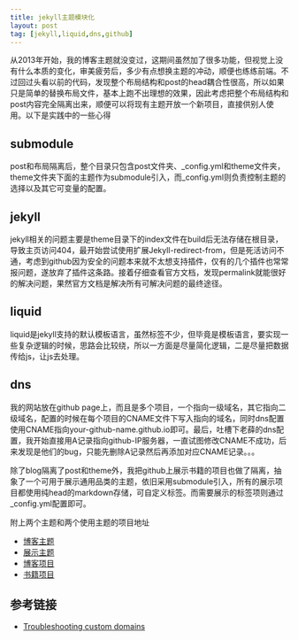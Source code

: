 ```yaml
---
title: jekyll主题模块化
layout: post
tag: [jekyll,liquid,dns,github]
---
```


从2013年开始，我的博客主题就没变过，这期间虽然加了很多功能，但视觉上没有什么本质的变化，审美疲劳后，多少有点想换主题的冲动，顺便也练练前端。不过回过头看以前的代码，发现整个布局结构和post的head耦合性很高，所以如果只是简单的替换布局文件，基本上跑不出理想的效果，因此考虑把整个布局结构和post内容完全隔离出来，顺便可以将现有主题开放一个新项目，直接供别人使用。以下是实践中的一些心得

## submodule

post和布局隔离后，整个目录只包含post文件夹、_config.yml和theme文件夹，theme文件夹下面的主题作为submodule引入，而_config.yml则负责控制主题的选择以及其它可变量的配置。

## jekyll

jekyll相关的问题主要是theme目录下的index文件在build后无法存储在根目录，导致主页访问404，最开始尝试使用扩展Jekyll-redirect-from，但是死活访问不通，考虑到github因为安全的问题本来就不太想支持插件，仅有的几个插件也常常报问题，遂放弃了插件这条路。接着仔细查看官方文档，发现permalink就能很好的解决问题，果然官方文档是解决所有可解决问题的最终途径。

## liquid

liquid是jekyll支持的默认模板语言，虽然标签不少，但毕竟是模板语言，要实现一些复杂逻辑的时候，思路会比较绕，所以一方面是尽量简化逻辑，二是尽量把数据传给js，让js去处理。

## dns

我的网站放在github page上，而且是多个项目，一个指向一级域名，其它指向二级域名，配置的时候在每个项目的CNAME文件下写入指向的域名，同时dns配置使用CNAME指向your-github-name.github.io即可。最后，吐槽下老薛的dns配置，我开始直接用A记录指向github-IP服务器，一直试图修改CNAME不成功，后来发现是他们的bug，只能先删除A记录然后再添加对应CNAME记录。。。

除了blog隔离了post和theme外，我把github上展示书籍的项目也做了隔离，抽象了一个可用于展示通用品类的主题，依旧采用submodule引入，所有的展示项目都使用纯head的markdown存储，可自定义标签。而需要展示的标签项则通过_config.yml配置即可。

附上两个主题和两个使用主题的项目地址

* [博客主题](https://github.com/AImager/freshness)
* [展示主题](https://github.com/AImager/exhibit)
* [博客项目](https://github.com/AImager/blog)
* [书籍项目](https://github.com/AImager/bookcase)


## 参考链接

* [Troubleshooting custom domains](https://help.github.com/articles/troubleshooting-custom-domains/)

